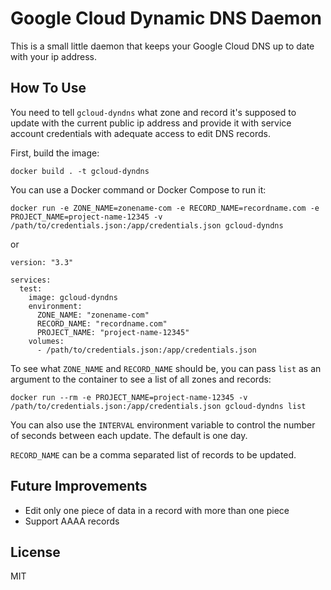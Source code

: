 # Google Cloud Dynamic DNS Daemon

This is a small little daemon that keeps your Google Cloud DNS up to date with your ip address.

## How To Use

You need to tell `gcloud-dyndns` what zone and record it's supposed to update with the current public ip address and provide it with service account credentials with adequate access to edit DNS records.

First, build the image:
```
docker build . -t gcloud-dyndns
```

You can use a Docker command or Docker Compose to run it:
```
docker run -e ZONE_NAME=zonename-com -e RECORD_NAME=recordname.com -e PROJECT_NAME=project-name-12345 -v /path/to/credentials.json:/app/credentials.json gcloud-dyndns 
```

or

```
version: "3.3"

services:
  test:
    image: gcloud-dyndns
    environment:
      ZONE_NAME: "zonename-com"
      RECORD_NAME: "recordname.com"
      PROJECT_NAME: "project-name-12345"
    volumes:
      - /path/to/credentials.json:/app/credentials.json
```

To see what `ZONE_NAME` and `RECORD_NAME` should be, you can pass `list` as an argument to the container to see a list of all zones and records:

```
docker run --rm -e PROJECT_NAME=project-name-12345 -v /path/to/credentials.json:/app/credentials.json gcloud-dyndns list
```

You can also use the `INTERVAL` environment variable to control the number of seconds between each update. The default is one day.

`RECORD_NAME` can be a comma separated list of records to be updated.

## Future Improvements
 - Edit only one piece of data in a record with more than one piece
 - Support AAAA records

## License
MIT